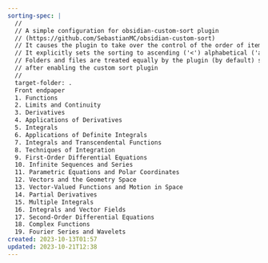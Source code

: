 ```yaml
---
sorting-spec: |
  //
  // A simple configuration for obsidian-custom-sort plugin
  // (https://github.com/SebastianMC/obsidian-custom-sort)
  // It causes the plugin to take over the control of the order of items in the root folder ('/') of the vault
  // It explicitly sets the sorting to ascending ('<') alphabetical ('a-z')
  // Folders and files are treated equally by the plugin (by default) so expect them intermixed
  // after enabling the custom sort plugin
  // 
  target-folder: .
  Front endpaper
  1. Functions
  2. Limits and Continuity
  3. Derivatives
  4. Applications of Derivatives
  5. Integrals
  6. Applications of Definite Integrals
  7. Integrals and Transcendental Functions
  8. Techniques of Integration
  9. First-Order Differential Equations
  10. Infinite Sequences and Series
  11. Parametric Equations and Polar Coordinates
  12. Vectors and the Geometry Space
  13. Vector-Valued Functions and Motion in Space
  14. Partial Derivatives
  15. Multiple Integrals
  16. Integrals and Vector Fields
  17. Second-Order Differential Equations
  18. Complex Functions
  19. Fourier Series and Wavelets
created: 2023-10-13T01:57
updated: 2023-10-21T12:38
---
```

